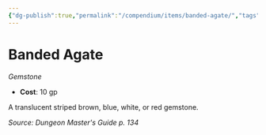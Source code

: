 ```yaml
---
{"dg-publish":true,"permalink":"/compendium/items/banded-agate/","tags":["compendium/src/5e/dmg","item/wealth/gemstone"]}
---
```


# Banded Agate
*Gemstone*  

- **Cost**: 10 gp

A translucent striped brown, blue, white, or red gemstone.

*Source: Dungeon Master's Guide p. 134*